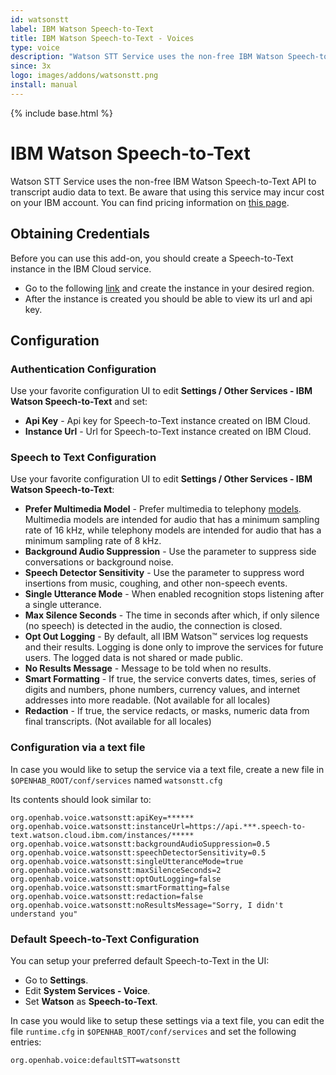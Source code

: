 ```yaml
---
id: watsonstt
label: IBM Watson Speech-to-Text
title: IBM Watson Speech-to-Text - Voices
type: voice
description: "Watson STT Service uses the non-free IBM Watson Speech-to-Text API to transcript audio data to text."
since: 3x
logo: images/addons/watsonstt.png
install: manual
---
```


<!-- Attention authors: Do not edit directly. Please add your changes to the appropriate source repository -->

{% include base.html %}

# IBM Watson Speech-to-Text

Watson STT Service uses the non-free IBM Watson Speech-to-Text API to transcript audio data to text. 
Be aware that using this service may incur cost on your IBM account.
You can find pricing information on [this page](https://www.ibm.com/cloud/watson-speech-to-text/pricing).

## Obtaining Credentials

Before you can use this add-on, you should create a Speech-to-Text instance in the IBM Cloud service. 

* Go to the following [link](https://cloud.ibm.com/catalog/services/speech-to-text) and create the instance in your desired region.
* After the instance is created you should be able to view its url and api key.

## Configuration

### Authentication Configuration

Use your favorite configuration UI to edit **Settings / Other Services - IBM Watson Speech-to-Text** and set:

* **Api Key** - Api key for Speech-to-Text instance created on IBM Cloud.
* **Instance Url** - Url for Speech-to-Text instance created on IBM Cloud.

### Speech to Text Configuration

Use your favorite configuration UI to edit **Settings / Other Services - IBM Watson Speech-to-Text**:

* **Prefer Multimedia Model** - Prefer multimedia to telephony [models](https://cloud.ibm.com/docs/speech-to-text?topic=speech-to-text-models-ng). Multimedia models are intended for audio that has a minimum sampling rate of 16 kHz, while telephony models are intended for audio that has a minimum sampling rate of 8 kHz.
* **Background Audio Suppression** - Use the parameter to suppress side conversations or background noise.
* **Speech Detector Sensitivity** - Use the parameter to suppress word insertions from music, coughing, and other non-speech events.
* **Single Utterance Mode** - When enabled recognition stops listening after a single utterance.
* **Max Silence Seconds** - The time in seconds after which, if only silence (no speech) is detected in the audio, the connection is closed.
* **Opt Out Logging** - By default, all IBM Watson™ services log requests and their results. Logging is done only to improve the services for future users. The logged data is not shared or made public.
* **No Results Message** - Message to be told when no results.
* **Smart Formatting** - If true, the service converts dates, times, series of digits and numbers, phone numbers, currency values, and internet addresses into more readable. (Not available for all locales)
* **Redaction** - If true, the service redacts, or masks, numeric data from final transcripts. (Not available for all locales)

### Configuration via a text file

In case you would like to setup the service via a text file, create a new file in `$OPENHAB_ROOT/conf/services` named `watsonstt.cfg`

Its contents should look similar to:

```
org.openhab.voice.watsonstt:apiKey=******
org.openhab.voice.watsonstt:instanceUrl=https://api.***.speech-to-text.watson.cloud.ibm.com/instances/*****
org.openhab.voice.watsonstt:backgroundAudioSuppression=0.5
org.openhab.voice.watsonstt:speechDetectorSensitivity=0.5
org.openhab.voice.watsonstt:singleUtteranceMode=true
org.openhab.voice.watsonstt:maxSilenceSeconds=2
org.openhab.voice.watsonstt:optOutLogging=false
org.openhab.voice.watsonstt:smartFormatting=false
org.openhab.voice.watsonstt:redaction=false
org.openhab.voice.watsonstt:noResultsMessage="Sorry, I didn't understand you"
```

### Default Speech-to-Text Configuration

You can setup your preferred default Speech-to-Text in the UI:

* Go to **Settings**.
* Edit **System Services - Voice**.
* Set **Watson** as **Speech-to-Text**.

In case you would like to setup these settings via a text file, you can edit the file `runtime.cfg` in `$OPENHAB_ROOT/conf/services` and set the following entries:

```
org.openhab.voice:defaultSTT=watsonstt
```
